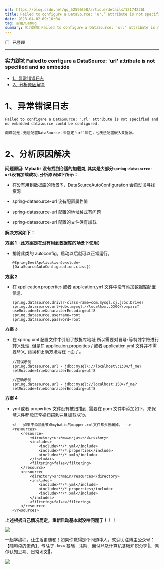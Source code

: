 ```yaml
---
url: https://blog.csdn.net/qq_52596258/article/details/121742261
title: Failed to configure a DataSource: ‘url‘ attribute is not specified and no embedde_一宿君的博客 - CSDN 博客
date: 2023-04-02 09:10:04
tag: 剪藏/Debug
summary: 实力踩坑 Failed to configure a DataSource: 'url' attribute is not specified and no embedde1、异常错误日志2、分析原因解决1、异常错误日志Failed to configure a DataSource: 'url' attribute is not specified and no embedded datasource could be configured.翻译就是：无法配置DataSource：未指定'url'
---
```


- [ ] 已整理

---
### 实力踩坑 Failed to configure a DataSource: 'url' attribute is not specified and no embedde

*   [1、异常错误日志](#1_1)
*   [2、分析原因解决](#2_7)

# 1、异常错误日志

```
Failed to configure a DataSource: 'url' attribute is not specified and no embedded datasource could be configured.

翻译就是：无法配置DataSource：未指定'url'属性，也无法配置嵌入数据源。
```

# 2、分析原因解决

**问题原因: Mybatis 没有找到合适的加载类, 其实是大部分`spring-datasource-url`没有加载成功, 分析原因如下所示：**

*   在没有用到数据库的场景下，DataSourceAutoConfiguration 会自动加寻找资源
    
*   spring-datasource-url 没有配置属性值
    
*   spring-datasource-url 配置的地址格式有问题
    
*   spring-datasource-url 配置的文件没有加载
    

**解决方案如下：**

**方案 1（此方案是在没有用到数据库的场景下使用）**

*   排除此类的 autoconfig。启动以后就可以正常运行。
    
    ```
    @SpringBootApplication(exclude= {DataSourceAutoConfiguration.class})
    ```
    

**方案 2**

*   在 application.properties 或者 application.yml 文件中没有添加数据库配置信息.
    
    ```
    spring.datasource.driver-class-name=com.mysql.cj.jdbc.Driver
    spring.datasource.url=jdbc:mysql://localhost:3306/compass?useUnicode=true&characterEncoding=utf8
    spring.datasource.username=root
    spring.datasource.password=root
    ```
    

**方案 3**

*   在 spring xml 配置文件中引用了数据库地址 所以需要对冒号`:`等特殊字符进行转义处理. 但是在 application.properties / 或者 application.yml 文件并不需要转义, 错误和正确方法写在下面了。
    
    ```
    //错误示例
    spring.datasource.url = jdbc:mysql\://localhost\:1504/f_me?setUnicode=true&characterEncoding=utf8
    ```
    
    ```
    //正确示例
    spring.datasource.url = jdbc:mysql://localhost:1504/f_me?setUnicode=true&characterEncoding=utf8
    ```
    

**方案 4**

*   yml 或者 properties 文件没有被扫描到, 需要在 pom 文件中添加如下，来保证文件都能正常被扫描到并且加载成功。
    
    ```
    <!-- 如果不添加此节点mybatis的mapper.xml文件都会被漏掉。 -->
    <resources>
        <resource>
            <directory>src/main/java</directory>
            <includes>
                <include>**/*.yml</include>
                <include>**/*.properties</include>
                <include>**/*.xml</include>
            </includes>
            <filtering>false</filtering>
        </resource>
        <resource>
            <directory>src/main/resources</directory>
            <includes>
                <include>**/*.yml</include>
                <include>**/*.properties</include>
                <include>**/*.xml</include>
            </includes>
            <filtering>false</filtering>
        </resource>
    </resources>
    ```
    

**上述根据自己情况而定，重新启动基本就没啥问题了！！！**

![](https://img-blog.csdnimg.cn/9c8367d975594f2286269661cfd912c6.gif#pic_center)

一起学编程，让生活更随和！如果你觉得是个同道中人，欢迎关注博主公众号：【随和的皮蛋桑】。专注于 Java 基础、进阶、面试以及计算机基础知识分享🐳。偶尔认知思考、日常水文🐌。

![](https://img-blog.csdnimg.cn/e8614355b8314ddcb90719e643393bea.png#pic_center)